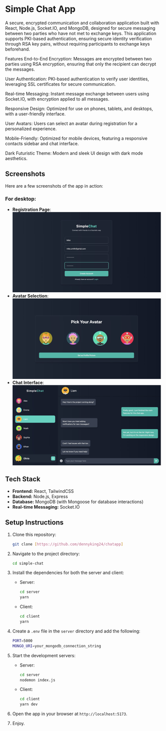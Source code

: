 # Simple Chat App

A secure, encrypted communication and collaboration application built with React, Node.js, Socket.IO, and MongoDB, designed for secure messaging between two parties who have not met to exchange keys. This application supports PKI-based authentication, ensuring secure identity verification through RSA key pairs, without requiring participants to exchange keys beforehand.

Features
End-to-End Encryption: Messages are encrypted between two parties using RSA encryption, ensuring that only the recipient can decrypt the messages.

User Authentication: PKI-based authentication to verify user identities, leveraging SSL certificates for secure communication.

Real-time Messaging: Instant message exchange between users using Socket.IO, with encryption applied to all messages.

Responsive Design: Optimized for use on phones, tablets, and desktops, with a user-friendly interface.

User Avatars: Users can select an avatar during registration for a personalized experience.

Mobile-Friendly: Optimized for mobile devices, featuring a responsive contacts sidebar and chat interface.

Dark Futuristic Theme: Modern and sleek UI design with dark mode aesthetics.

## Screenshots

Here are a few screenshots of the app in action:

### For desktop:

- **Registration Page**: ![Registration Page](./images/Register.jpg)
- **Avatar Selection**: ![Avatar Selection](./images/Avatar.jpg)
- **Chat Interface**: ![Chat Interface](./images/Chat.jpg)

## Tech Stack

- **Frontend:** React, TailwindCSS
- **Backend:** Node.js, Express
- **Database:** MongoDB (with Mongoose for database interactions)
- **Real-time Messaging:** Socket.IO

## Setup Instructions

1. Clone this repository:
   ```bash
   git clone [https://github.com/dennyking24/chatapp]
   ```
2. Navigate to the project directory:

   ```bash
   cd simple-chat
   ```

3. Install the dependencies for both the server and client:

   - Server:

     ```bash
     cd server
     yarn
     ```

   - Client:
     ```bash
     cd client
     yarn
     ```

4. Create a `.env` file in the `server` directory and add the following:

   ```bash
   PORT=5000
   MONGO_URI=your_mongodb_connection_string
   ```

5. Start the development servers:

   - Server:

     ```bash
     cd server
     nodemon index.js
     ```

   - Client:
     ```bash
     cd client
     yarn dev
     ```

6. Open the app in your browser at `http://localhost:5173`.

7. Enjoy.
